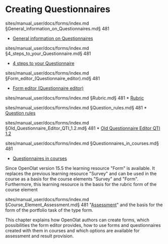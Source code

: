 # Creating Questionnaires


sites/manual_user/docs/forms/index.md §General_information_on_Questionnaires.md§ 481
  * [General information on Questionnaires](General+information+on+Questionnaires.html)

sites/manual_user/docs/forms/index.md §4_steps_to_your_Questionnaire.md§ 481
  * [4 steps to your Questionnaire](4+steps+to+your+Questionnaire.html)

sites/manual_user/docs/forms/index.md §Form_editor_(Questionnaire_editor).md§ 481
  * [Form editor (Questionnaire editor)](../../pages/viewpage.action%EF%B9%96pageId=108600747.html)

sites/manual_user/docs/forms/index.md §Rubric.md§ 481
    * [Rubric](Rubric.md)

sites/manual_user/docs/forms/index.md §Question_rules.md§ 481
    * [Question rules](Question_rules.md)

sites/manual_user/docs/forms/index.md §Old_Questionnaire_Editor_QTI_1.2.md§ 481
    * [Old Questionnaire Editor QTI 1.2](Old+Questionnaire+Editor+QTI+1.2.html)

sites/manual_user/docs/forms/index.md §Questionnaires_in_courses.md§ 481
  * [Questionnaires in courses](Questionnaires+in+courses.html)

Since OpenOlat version 15.5 the learning resource "Form" is available. It
replaces the previous learning resource "Survey" and can be used in the course
as a basis for the course elements "Survey" and "Form". Furthermore, this
learning resource is the basis for the rubric form of the course element

sites/manual_user/docs/forms/index.md §Course_Element_Assessment.md§ 481
"[Assessment](../course_elements/Course_Element_Assessment.md)" and the basis for the
form of the portfolio task of the type form.

This chapter explains how OpenOlat authors can create forms, which
possibilities the form editor provides, how to use forms and questionnaires
created with them in courses and which options are available for assessment
and result provision.

